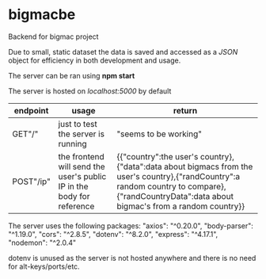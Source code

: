 # bigmacbe
Backend for bigmac project

Due to small, static dataset the data is saved and accessed as a *JSON* object for efficiency in both development and usage.

The server can be ran using **npm start**

The server is hosted on *localhost:5000* by default

|endpoint|usage|return|
|--------|---------|-------------|
|GET"/"|just to test the server is running|"seems to be working"|
|POST"/ip"| the frontend will send the user's public IP in the body for reference |{{"country":the user's country},{"data":data about bigmacs from the user's country},{"randCountry":a random country to compare},{"randCountryData":data about bigmac's from a random country}}|


The server uses the following packages:
    "axios": "^0.20.0",
    "body-parser": "^1.19.0",
    "cors": "^2.8.5",
    "dotenv": "^8.2.0",
    "express": "^4.17.1",
    "nodemon": "^2.0.4"
    
dotenv is unused as the server is not hosted anywhere and there is no need for alt-keys/ports/etc.

